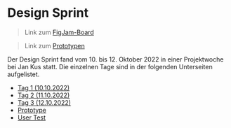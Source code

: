 # Design Sprint

> Link zum [FigJam-Board](https://www.figma.com/file/moBmxD7w5eZ434cGJ6Ws2d/Projekt-Board?node-id=0%3A1)

> Link zum [Prototypen](https://www.figma.com/proto/Y3n3YfCirgUVYRKMAOvu4v/Sprint-Week-Prototype?page-id=0%3A1&node-id=2%3A2&viewport=323%2C186%2C0.14&scaling=scale-down&starting-point-node-id=2%3A2)

Der Design Sprint fand vom 10. bis 12. Oktober 2022 in einer Projektwoche bei Jan Kus statt. Die einzelnen Tage sind in der folgenden Unterseiten aufgelistet.

- [Tag 1 (10.10.2022)](day-1.md)
- [Tag 2 (11.10.2022)](day-2.md)
- [Tag 3 (12.10.2022)](day-3.md)
- [Prototype](prototype.md)
- [User Test](user-test.md)